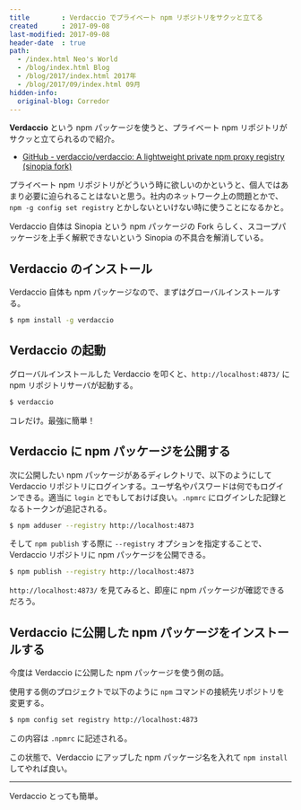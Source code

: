 ```yaml
---
title        : Verdaccio でプライベート npm リポジトリをサクッと立てる
created      : 2017-09-08
last-modified: 2017-09-08
header-date  : true
path:
  - /index.html Neo's World
  - /blog/index.html Blog
  - /blog/2017/index.html 2017年
  - /blog/2017/09/index.html 09月
hidden-info:
  original-blog: Corredor
---
```


**Verdaccio** という npm パッケージを使うと、プライベート npm リポジトリがサクッと立てられるので紹介。

- [GitHub - verdaccio/verdaccio: A lightweight private npm proxy registry (sinopia fork)](https://github.com/verdaccio/verdaccio)

プライベート npm リポジトリがどういう時に欲しいのかというと、個人ではあまり必要に迫られることはないと思う。社内のネットワーク上の問題とかで、`npm -g config set registry` とかしないといけない時に使うことになるかと。

Verdaccio 自体は Sinopia という npm パッケージの Fork らしく、スコープパッケージを上手く解釈できないという Sinopia の不具合を解消している。

## Verdaccio のインストール

Verdaccio 自体も npm パッケージなので、まずはグローバルインストールする。

```bash
$ npm install -g verdaccio
```

## Verdaccio の起動

グローバルインストールした Verdaccio を叩くと、`http://localhost:4873/` に npm リポジトリサーバが起動する。

```bash
$ verdaccio
```

コレだけ。最強に簡単！

## Verdaccio に npm パッケージを公開する

次に公開したい npm パッケージがあるディレクトリで、以下のようにして Verdaccio リポジトリにログインする。ユーザ名やパスワードは何でもログインできる。適当に `login` とでもしておけば良い。`.npmrc` にログインした記録となるトークンが追記される。

```bash
$ npm adduser --registry http://localhost:4873
```

そして `npm publish` する際に `--registry` オプションを指定することで、Verdaccio リポジトリに npm パッケージを公開できる。

```bash
$ npm publish --registry http://localhost:4873
```

`http://localhost:4873/` を見てみると、即座に npm パッケージが確認できるだろう。

## Verdaccio に公開した npm パッケージをインストールする

今度は Verdaccio に公開した npm パッケージを使う側の話。

使用する側のプロジェクトで以下のように `npm` コマンドの接続先リポジトリを変更する。

```bash
$ npm config set registry http://localhost:4873
```

この内容は `.npmrc` に記述される。

この状態で、Verdaccio にアップした npm パッケージ名を入れて `npm install` してやれば良い。

---

Verdaccio とっても簡単。

